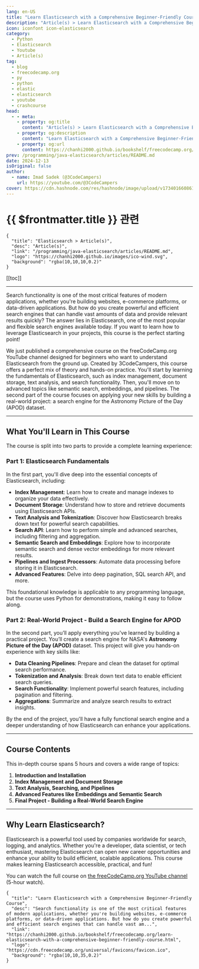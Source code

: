 ```yaml
---
lang: en-US
title: "Learn Elasticsearch with a Comprehensive Beginner-Friendly Course"
description: "Article(s) > Learn Elasticsearch with a Comprehensive Beginner-Friendly Course"
icon: iconfont icon-elasticsearch
category:
  - Python
  - Elasticsearch
  - Youtube
  - Article(s)
tag:
  - blog
  - freecodecamp.org
  - py
  - python
  - elastic
  - elasticsearch
  - youtube
  - crashcourse
head:
  - - meta:
    - property: og:title
      content: "Article(s) > Learn Elasticsearch with a Comprehensive Beginner-Friendly Course"
    - property: og:description
      content: "Learn Elasticsearch with a Comprehensive Beginner-Friendly Course"
    - property: og:url
      content: https://chanhi2000.github.io/bookshelf/freecodecamp.org/learn-elasticsearch-with-a-comprehensive-beginner-friendly-course.html
prev: /programming/java-elasticsearch/articles/README.md
date: 2024-12-13
isOriginal: false
author:
  - name: Imad Sadek (@3CodeCampers)
    url: https://youtube.com/@3CodeCampers
cover: https://cdn.hashnode.com/res/hashnode/image/upload/v1734016608619/82574380-c09a-4442-97b0-3e707a1675d2.jpeg
---
```


# {{ $frontmatter.title }} 관련

```component VPCard
{
  "title": "Elasticsearch > Article(s)",
  "desc": "Article(s)",
  "link": "/programming/java-elasticsearch/articles/README.md",
  "logo": "https://chanhi2000.github.io/images/ico-wind.svg",
  "background": "rgba(10,10,10,0.2)"
}
```

[[toc]]

---

<SiteInfo
  name="Learn Elasticsearch with a Comprehensive Beginner-Friendly Course"
  desc="Search functionality is one of the most critical features of modern applications, whether you're building websites, e-commerce platforms, or data-driven applications. But how do you create powerful and efficient search engines that can handle vast am..."
  url="https://freecodecamp.org/news/learn-elasticsearch-with-a-comprehensive-beginner-friendly-course"
  logo="https://cdn.freecodecamp.org/universal/favicons/favicon.ico"
  preview="https://cdn.hashnode.com/res/hashnode/image/upload/v1734016608619/82574380-c09a-4442-97b0-3e707a1675d2.jpeg"/>

Search functionality is one of the most critical features of modern applications, whether you're building websites, e-commerce platforms, or data-driven applications. But how do you create powerful and efficient search engines that can handle vast amounts of data and provide relevant results quickly? The answer lies in Elasticsearch, one of the most popular and flexible search engines available today. If you want to learn how to leverage Elasticsearch in your projects, this course is the perfect starting point!

We just published a comprehensive course on the freeCodeCamp.org YouTube channel designed for beginners who want to understand Elasticsearch from the ground up. Created by 3CodeCampers, this course offers a perfect mix of theory and hands-on practice. You'll start by learning the fundamentals of Elasticsearch, such as index management, document storage, text analysis, and search functionality. Then, you'll move on to advanced topics like semantic search, embeddings, and pipelines. The second part of the course focuses on applying your new skills by building a real-world project: a search engine for the Astronomy Picture of the Day (APOD) dataset.

---

## What You'll Learn in This Course

The course is split into two parts to provide a complete learning experience:

### Part 1: Elasticsearch Fundamentals

In the first part, you'll dive deep into the essential concepts of Elasticsearch, including:

- **Index Management**: Learn how to create and manage indexes to organize your data effectively.
- **Document Storage**: Understand how to store and retrieve documents using Elasticsearch APIs.
- **Text Analysis and Tokenization**: Discover how Elasticsearch breaks down text for powerful search capabilities.
- **Search API**: Learn how to perform simple and advanced searches, including filtering and aggregation.
- **Semantic Search and Embeddings**: Explore how to incorporate semantic search and dense vector embeddings for more relevant results.
- **Pipelines and Ingest Processors**: Automate data processing before storing it in Elasticsearch.
- **Advanced Features**: Delve into deep pagination, SQL search API, and more.

This foundational knowledge is applicable to any programming language, but the course uses Python for demonstrations, making it easy to follow along.

### Part 2: Real-World Project - Build a Search Engine for APOD

In the second part, you’ll apply everything you've learned by building a practical project. You’ll create a search engine for NASA's **Astronomy Picture of the Day (APOD)** dataset. This project will give you hands-on experience with key skills like:

- **Data Cleaning Pipelines**: Prepare and clean the dataset for optimal search performance.
- **Tokenization and Analysis**: Break down text data to enable efficient search queries.
- **Search Functionality**: Implement powerful search features, including pagination and filtering.
- **Aggregations**: Summarize and analyze search results to extract insights.

By the end of the project, you'll have a fully functional search engine and a deeper understanding of how Elasticsearch can enhance your applications.

---

## Course Contents

This in-depth course spans 5 hours and covers a wide range of topics:

1. **Introduction and Installation**
2. **Index Management and Document Storage**
3. **Text Analysis, Searching, and Pipelines**
4. **Advanced Features like Embeddings and Semantic Search**
5. **Final Project - Building a Real-World Search Engine**

---

## Why Learn Elasticsearch?

Elasticsearch is a powerful tool used by companies worldwide for search, logging, and analytics. Whether you're a developer, data scientist, or tech enthusiast, mastering Elasticsearch can open new career opportunities and enhance your ability to build efficient, scalable applications. This course makes learning Elasticsearch accessible, practical, and fun!

You can watch the full course on [<FontIcon icon="fa-brands fa-youtube"/>the freeCodeCamp.org YouTube channel](https://youtu.be/a4HBKEda_F8) (5-hour watch).

<VidStack src="youtube/a4HBKEda_F8" />

<!-- TODO: add ARTICLE CARD -->
```component VPCard
{
  "title": "Learn Elasticsearch with a Comprehensive Beginner-Friendly Course",
  "desc": "Search functionality is one of the most critical features of modern applications, whether you're building websites, e-commerce platforms, or data-driven applications. But how do you create powerful and efficient search engines that can handle vast am...",
  "link": "https://chanhi2000.github.io/bookshelf/freecodecamp.org/learn-elasticsearch-with-a-comprehensive-beginner-friendly-course.html",
  "logo": "https://cdn.freecodecamp.org/universal/favicons/favicon.ico",
  "background": "rgba(10,10,35,0.2)"
}
```
